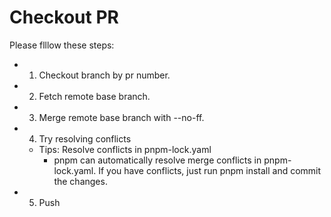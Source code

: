 # Checkout PR

Please flllow these steps:

- 1. Checkout branch by pr number.
- 2. Fetch remote base branch.
- 3. Merge remote base branch with --no-ff.
- 4. Try resolving conflicts
  - Tips: Resolve conflicts in pnpm-lock.yaml
    - pnpm can automatically resolve merge conflicts in pnpm-lock.yaml. If you have conflicts, just run pnpm install and commit the changes.
- 5. Push
